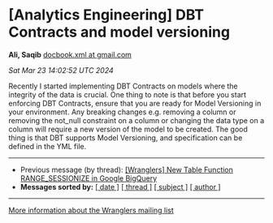 


[Analytics Engineering] DBT Contracts and model versioning
==========================================================


**Ali, Saqib**
[docbook.xml at gmail.com](mailto:wranglers%40analyticsengineering.net?Subject=Re%3A%20%5BWranglers%5D%20DBT%20Contracts%20and%20model%20versioning&In-Reply-To=%3CCABDm0O9C5MgFn_-eFhrs7qjd2%2B%3Dy_wQ9wZz72gL1mDu-vZ2cmw%40mail.gmail.com%3E "[Wranglers] DBT Contracts and model versioning")   

*Sat Mar 23 14:02:52 UTC 2024*  

Recently I started implementing DBT Contracts on models where the integrity
of the data is crucial. One thing to note is that before you start
enforcing DBT Contracts, ensure that you are ready for Model Versioning in
your environment. Any breaking changes e.g. removing a column or removing
the not\_null constraint on a column or changing the data type on a column
will require a new version of the model to be created. The good thing is
that DBT supports Model Versioning, and specification can be defined in the
YML file.
  
  




---


* Previous message (by thread): [[Wranglers] New Table Function RANGE\_SESSIONIZE in Google BigQuery](000023.html)
* **Messages sorted by:**
[[ date ]](date.html#24)
[[ thread ]](thread.html#24)
[[ subject ]](subject.html#24)
[[ author ]](author.html#24)




---


[More information about the Wranglers
mailing list](https://analyticsengineering.net/mailman/listinfo/wranglers)  




